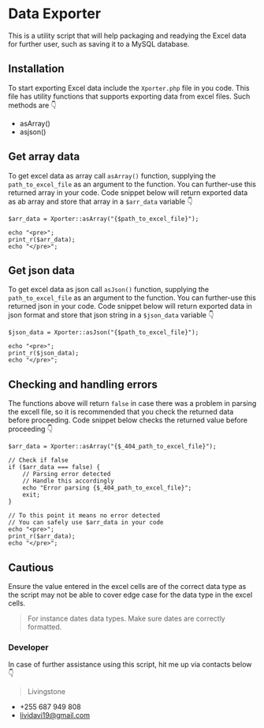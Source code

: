 # Data Exporter
This is a utility script that will help packaging and readying the Excel data for further user, such as saving it to a MySQL database.

## Installation
To start exporting Excel data include the `Xporter.php` file in you code. This file has utility functions that supports exporting data from excel files. Such methods are :point_down:
- asArray()
- asjson()

## Get array data
To get excel data as array call `asArray()` function, supplying the `path_to_excel_file` as an argument to the function. You can further-use this returned array in your code. Code snippet below will return exported data as ab array and store that array in a `$arr_data` variable :point_down:
```
$arr_data = Xporter::asArray("{$path_to_excel_file}");

echo "<pre>";
print_r($arr_data);
echo "</pre>";
```

## Get json data
To get excel data as json call `asJson()` function, supplying the `path_to_excel_file` as an argument to the function. You can further-use this returned json in your code. Code snippet below will return exported data in json format and store that json string in a `$json_data` variable :point_down:
```
$json_data = Xporter::asJson("{$path_to_excel_file}");

echo "<pre>";
print_r($json_data);
echo "</pre>";
```

## Checking and handling errors
The functions above will return `false` in case there was a problem in parsing the excell file, so it is recommended that you check the returned data before proceeding. Code snippet below checks the returned value before proceeding :point_down:
```
$arr_data = Xporter::asArray("{$_404_path_to_excel_file}");

// Check if false
if ($arr_data === false) {
	// Parsing error detected
	// Handle this accordingly
	echo "Error parsing {$_404_path_to_excel_file}";
	exit;
}

// To this point it means no error detected
// You can safely use $arr_data in your code
echo "<pre>";
print_r($arr_data);
echo "</pre>";
```

## Cautious
Ensure the value entered in the excel cells are of the correct data type as the script may not be able to cover edge case for the data type in the excel cells.
> For instance dates data types.
> Make sure dates are correctly formatted.

### Developer
In case of further assistance using this script, hit me up via contacts below :point_down:
> Livingstone  
- +255 687 949 808
- lividavi19@gmail.com